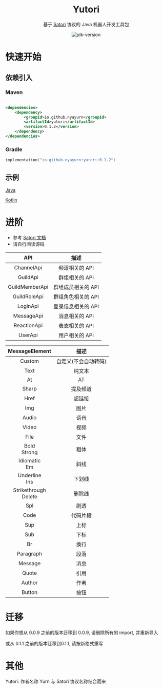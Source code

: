 <div align="center">

# Yutori

基于 [Satori](https://satori.chat) 协议的 Java 机器人开发工具包

<img src="https://img.shields.io/badge/JDK-17+-brightgreen.svg?style=flat-square" alt="jdk-version">

</div>

# 快速开始

## 依赖引入

### Maven

```xml

<dependencies>
    <dependency>
        <groupId>io.github.nyayurn</groupId>
        <artifactId>yutori</artifactId>
        <version>0.1.2</version>
    </dependency>
</dependencies>
```

### Gradle

```kotlin
implementation("io.github.nyayurn:yutori:0.1.2")
```

## 示例

[Java](https://github.com/Nyayurn/Yutori/blob/master/src/test/java/example/Main.java)

[Kotlin](https://github.com/Nyayurn/Yutori/blob/master/src/test/kotlin/example/Example.kt)

# 进阶

- 参考 [Satori 文档](https://satori.chat/zh-CN/protocol)
- 请自行阅读源码

|      API       |     描述      |
|:--------------:|:-----------:|
|   ChannelApi   |  频道相关的 API  |
|    GuildApi    |  群组相关的 API  |
| GuildMemberApi | 群组成员相关的 API |
|  GuildRoleApi  | 群组角色相关的 API |
|    LoginApi    | 登录信息相关的 API |
|   MessageApi   |  消息相关的 API  |
|  ReactionApi   |  表态相关的 API  |
|    UserApi     |  用户相关的 API  |

|     MessageElement      |     描述      |
|:-----------------------:|:-----------:|
|         Custom          | 自定义(不会自动转码) |
|          Text           |     纯文本     |
|           At            |     AT      |
|          Sharp          |    提及频道     |
|          Href           |     超链接     |
|           Img           |     图片      |
|          Audio          |     语音      |
|          Video          |     视频      |
|          File           |     文件      |
|     Bold<br>Strong      |     粗体      |
|     Idiomatic<br>Em     |     斜线      |
|    Underline<br>Ins     |     下划线     |
| Strikethrough<br>Delete |     删除线     |
|           Spl           |     剧透      |
|          Code           |    代码片段     |
|           Sup           |     上标      |
|           Sub           |     下标      |
|           Br            |     换行      |
|        Paragraph        |     段落      |
|         Message         |     消息      |
|          Quote          |     引用      |
|         Author          |     作者      |
|         Button          |     按钮      |

# 迁移

如果你想从 0.0.9 之前的版本迁移到 0.0.9, 请删除所有的 import, 并重新导入

或从 0.1.1 之前的版本迁移到0.1.1, 请按新格式重写

# 其他

Yutori: 作者名称 Yurn 与 Satori 协议名称结合而来